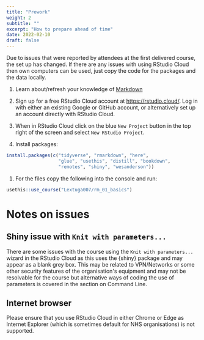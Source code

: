 ```yaml
---
title: "Prework"
weight: 2
subtitle: ""
excerpt: "How to prepare ahead of time"
date: 2022-02-10
draft: false
---
```


Due to issues that were reported by attendees at the first delivered course, the set up has changed. If there are any issues with using RStudio Cloud then own computers can be used, just copy the code for the packages and the data locally.

1. Learn about/refresh your knowledge of [Markdown](https://commonmark.org/help/tutorial/)

1. Sign up for a free RStudio Cloud account at https://rstudio.cloud/. Log in with either an existing Google or GitHub account, or alternatively set up an account directly with RStudio Cloud.

1. When in RStudio Cloud click on the blue `New Project` button in the top right of the screen and select `New RStudio Project`.

1. Install packages:

```r
install.packages(c("tidyverse", "rmarkdown", "here", 
                   "glue", "usethis", "distill", "bookdown",
                   "remotes", "shiny", "wesanderson"))
```

1. For the files copy the following into the console and run:

```r
usethis::use_course("Lextuga007/rm_01_basics")
```

# Notes on issues

## Shiny issue with `Knit with parameters...`

There are some issues with the course using the `Knit with parameters...` wizard in the RStudio Cloud as this uses the {shiny} package and may appear as a blank grey box. This may be related to VPN/Networks or some other security features of the organisation's equipment and may not be resolvable for the course but alternative ways of coding the use of parameters is covered in the section on Command Line.

## Internet browser

Please ensure that you use RStudio Cloud in either Chrome or Edge as Internet Explorer (which is sometimes default for NHS organisations) is not supported.
